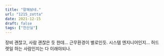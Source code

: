 ```yaml
---
title: "잘해놨네."
url: "1215_zotta"
date: 2021-12-15
draft: false
tags: ["전산실"]
---
```

장비 괜찮고, 사람 괜찮은 듯 한데... 근무환경이 별로인듯. 시스템 엔지니어인지... 허드렛일 하는 사람인지는 다 이래야되나.
